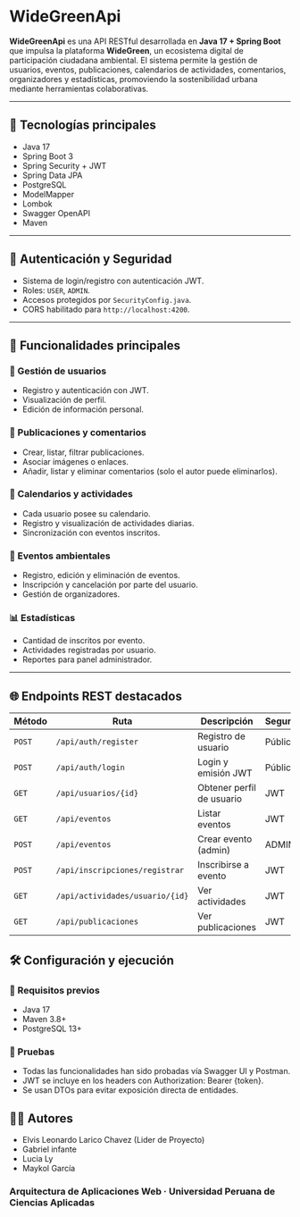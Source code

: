 ﻿# WideGreenApi

**WideGreenApi** es una API RESTful desarrollada en **Java 17 + Spring Boot** que impulsa la plataforma **WideGreen**, un ecosistema digital de participación ciudadana ambiental. El sistema permite la gestión de usuarios, eventos, publicaciones, calendarios de actividades, comentarios, organizadores y estadísticas, promoviendo la sostenibilidad urbana mediante herramientas colaborativas.

---

## 🚀 Tecnologías principales

- Java 17
- Spring Boot 3
- Spring Security + JWT
- Spring Data JPA
- PostgreSQL
- ModelMapper
- Lombok
- Swagger OpenAPI
- Maven

---

## 🔐 Autenticación y Seguridad

- Sistema de login/registro con autenticación JWT.
- Roles: `USER`, `ADMIN`.
- Accesos protegidos por `SecurityConfig.java`.
- CORS habilitado para `http://localhost:4200`.

---

## 📌 Funcionalidades principales
### 👤 Gestión de usuarios
- Registro y autenticación con JWT.
- Visualización de perfil.
- Edición de información personal.

### 📰 Publicaciones y comentarios
- Crear, listar, filtrar publicaciones.
- Asociar imágenes o enlaces.
- Añadir, listar y eliminar comentarios (solo el autor puede eliminarlos).

### 📅 Calendarios y actividades
- Cada usuario posee su calendario.
- Registro y visualización de actividades diarias.
- Sincronización con eventos inscritos.

### 📍 Eventos ambientales
- Registro, edición y eliminación de eventos.
- Inscripción y cancelación por parte del usuario.
- Gestión de organizadores.

### 📊 Estadísticas
- Cantidad de inscritos por evento.
- Actividades registradas por usuario.
- Reportes para panel administrador.

---
## 🌐 Endpoints REST destacados

| Método | Ruta | Descripción | Seguridad |
|--------|------|-------------|-----------|
| `POST` | `/api/auth/register` | Registro de usuario | Público |
| `POST` | `/api/auth/login` | Login y emisión JWT | Público |
| `GET`  | `/api/usuarios/{id}` | Obtener perfil de usuario | JWT |
| `GET`  | `/api/eventos` | Listar eventos | JWT |
| `POST` | `/api/eventos` | Crear evento (admin) | ADMIN |
| `POST` | `/api/inscripciones/registrar` | Inscribirse a evento | JWT |
| `GET`  | `/api/actividades/usuario/{id}` | Ver actividades | JWT |
| `GET`  | `/api/publicaciones` | Ver publicaciones | JWT |

## 🛠️ Configuración y ejecución

### 🧱 Requisitos previos
- Java 17
- Maven 3.8+
- PostgreSQL 13+

  
### 🧪 Pruebas
- Todas las funcionalidades han sido probadas vía Swagger UI y Postman.
- JWT se incluye en los headers con Authorization: Bearer {token}.
- Se usan DTOs para evitar exposición directa de entidades.

## 👨‍💻 Autores
- Elvis Leonardo Larico Chavez (Lider de Proyecto)
- Gabriel infante
- Lucia Ly
- Maykol García
### Arquitectura de Aplicaciones Web · Universidad Peruana de Ciencias Aplicadas
